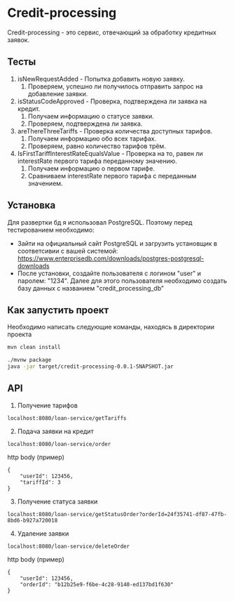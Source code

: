# Credit-processing
 Credit-processing - это сервис, отвечающий за обработку кредитных заявок.

## Тесты

1) isNewRequestAdded - Попытка добавить новую заявку.
   1) Проверяем, успешно ли получилось отправить запрос на добавление заявки.
2) isStatusCodeApproved - Проверка, подтверждена ли заявка на кредит.
   1) Получаем информацию о статусе заявки.
   2) Проверяем, подтверждена ли заявка.
3) areThereThreeTariffs - Проверка количества доступных тарифов.
   1) Получаем информацию обо всех тарифах.
   2) Проверяем, равно количество тарифов трём.
4) IsFirstTariffInterestRateEqualsValue - Проверка на то, равен ли interestRate первого тарифа переданному значению.
   1) Получаем информацию о первом тарифе.
   2) Сравниваем interestRate первого тарифа с переданным значением.

## Установка
Для развертки бд я использовал PostgreSQL. Поэтому перед тестированием необходимо:
- Зайти на официальный сайт PostgreSQL и загрузить установщик в соответсивии с вашей системой: https://www.enterprisedb.com/downloads/postgres-postgresql-downloads
- После установки, создайте пользователя с логином "user" и паролем: "1234". Далее для этого пользователя необходимо создать базу данных с названием "credit_processing_db"

## Как запустить проект

Необходимо написать следующие команды, находясь в директории проекта

```bash
mvn clean install

./mvnw package
java -jar target/credit-processing-0.0.1-SNAPSHOT.jar
```

## API
1. Получение тарифов
```
localhost:8080/loan-service/getTariffs
```
2. Подача заявки на кредит
```
localhost:8080/loan-service/order
```
http body (пример)
```
{
    "userId": 123456,
    "tariffId": 3
}
```
3. Получение статуса заявки
```
localhost:8080/loan-service/getStatusOrder?orderId=24f35741-df87-47fb-8bd6-b927a720018
```
4. Удаление заявки
```
localhost:8080/loan-service/deleteOrder
```
http body (пример)
```
{
    "userId": 123456,
    "orderId": "b12b25e9-f6be-4c28-9140-ed137bd1f630"
}
```
